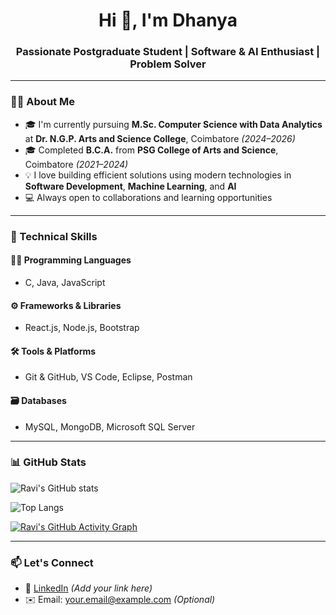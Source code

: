 <h1 align="center">Hi 👋, I'm Dhanya</h1>
<h3 align="center">Passionate Postgraduate Student | Software & AI Enthusiast | Problem Solver</h3>

---

### 🧑‍🎓 About Me
- 🎓 I'm currently pursuing **M.Sc. Computer Science with Data Analytics** at **Dr. N.G.P. Arts and Science College**, Coimbatore *(2024–2026)*  
- 🎓 Completed **B.C.A.** from **PSG College of Arts and Science**, Coimbatore *(2021–2024)*  
- 💡 I love building efficient solutions using modern technologies in **Software Development**, **Machine Learning**, and **AI**
- 💻 Always open to collaborations and learning opportunities

---

### 💼 Technical Skills

#### 👨‍💻 Programming Languages
- C, Java, JavaScript

#### ⚙️ Frameworks & Libraries
- React.js, Node.js, Bootstrap

#### 🛠️ Tools & Platforms
- Git & GitHub, VS Code, Eclipse, Postman

#### 🗃️ Databases
- MySQL, MongoDB, Microsoft SQL Server

---

### 📊 GitHub Stats

![Ravi's GitHub stats](https://github-readme-stats.vercel.app/api?username=dhanyakrravi30&show_icons=true&theme=radical)

![Top Langs](https://github-readme-stats.vercel.app/api/top-langs/?username=dhanyakrravi30&layout=compact&theme=radical)

[![Ravi's GitHub Activity Graph](https://github-readme-activity-graph.cyclic.app/graph?username=dhanyakrravi30&theme=dracula)](https://github.com/Ashutosh00710/github-readme-activity-graph)

---

### 📫 Let's Connect

- 💼 [LinkedIn](https://www.linkedin.com/in/your-profile) *(Add your link here)*
- ✉️ Email: your.email@example.com *(Optional)*
